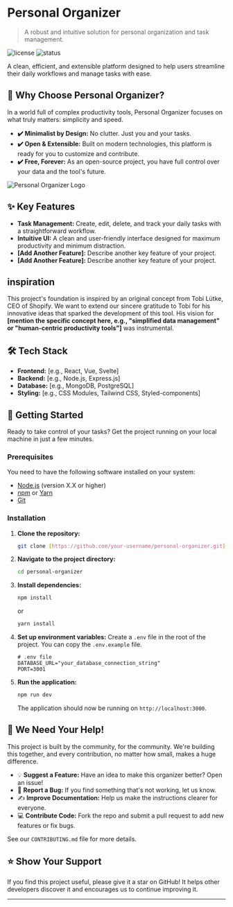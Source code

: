 # Personal Organizer

> A robust and intuitive solution for personal organization and task management.

![license](https://img.shields.io/badge/license-MIT-blue.svg)
![status](https://img.shields.io/badge/status-active-brightgreen.svg)

A clean, efficient, and extensible platform designed to help users streamline their daily workflows and manage tasks with ease.

## 🤔 Why Choose Personal Organizer?

In a world full of complex productivity tools, Personal Organizer focuses on what truly matters: simplicity and speed.

* **✔️ Minimalist by Design:** No clutter. Just you and your tasks.
* **✔️ Open & Extensible:** Built on modern technologies, this platform is ready for you to customize and contribute.
* **✔️ Free, Forever:** As an open-source project, you have full control over your data and the tool's future.

![Personal Organizer Logo](./assets/personal_organizer_logo.png)
## ✨ Key Features

* **Task Management:** Create, edit, delete, and track your daily tasks with a straightforward workflow.
* **Intuitive UI:** A clean and user-friendly interface designed for maximum productivity and minimum distraction.
* **[Add Another Feature]:** Describe another key feature of your project.
* **[Add Another Feature]:** Describe another key feature of your project.

## inspiration

This project's foundation is inspired by an original concept from Tobi Lütke, CEO of Shopify. We want to extend our sincere gratitude to Tobi for his innovative ideas that sparked the development of this tool. His vision for **[mention the specific concept here, e.g., "simplified data management" or "human-centric productivity tools"]** was instrumental.

## 🛠️ Tech Stack

* **Frontend:** [e.g., React, Vue, Svelte]
* **Backend:** [e.g., Node.js, Express.js]
* **Database:** [e.g., MongoDB, PostgreSQL]
* **Styling:** [e.g., CSS Modules, Tailwind CSS, Styled-components]

## 🚀 Getting Started

Ready to take control of your tasks? Get the project running on your local machine in just a few minutes.

### Prerequisites

You need to have the following software installed on your system:
* [Node.js](https://nodejs.org/) (version X.X or higher)
* [npm](https://www.npmjs.com/) or [Yarn](https://yarnpkg.com/)
* [Git](https://git-scm.com/)

### Installation

1.  **Clone the repository:**
    ```bash
    git clone [https://github.com/your-username/personal-organizer.git](https://github.com/your-username/personal-organizer.git)
    ```
2.  **Navigate to the project directory:**
    ```bash
    cd personal-organizer
    ```
3.  **Install dependencies:**
    ```bash
    npm install
    ```
    or
    ```bash
    yarn install
    ```
4.  **Set up environment variables:**
    Create a `.env` file in the root of the project. You can copy the `.env.example` file.
    ```
    # .env file
    DATABASE_URL="your_database_connection_string"
    PORT=3001
    ```

5.  **Run the application:**
    ```bash
    npm run dev
    ```
    The application should now be running on `http://localhost:3000`.

## 🤝 We Need Your Help!

This project is built by the community, for the community. We're building this together, and every contribution, no matter how small, makes a huge difference.

* 💡 **Suggest a Feature:** Have an idea to make this organizer better? Open an issue!
* 🐛 **Report a Bug:** If you find something that's not working, let us know.
* ✍️ **Improve Documentation:** Help us make the instructions clearer for everyone.
* 💻 **Contribute Code:** Fork the repo and submit a pull request to add new features or fix bugs.

See our `CONTRIBUTING.md` file for more details.

## ⭐ Show Your Support

If you find this project useful, please give it a star on GitHub! It helps other developers discover it and encourages us to continue improving it.

---
